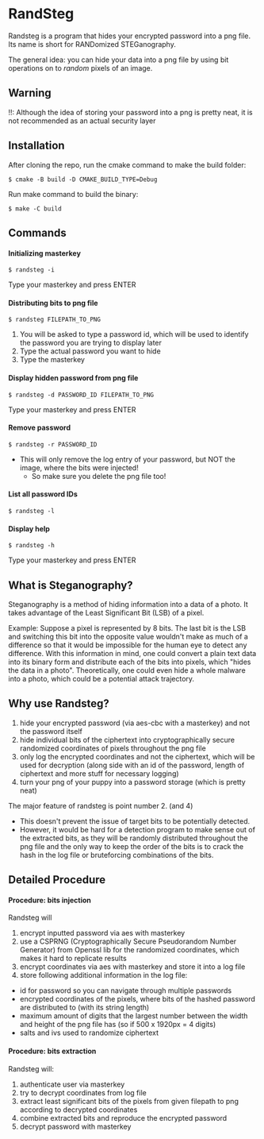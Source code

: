 RandSteg
========

Randsteg is a program that hides your encrypted password into a png file.
Its name is short for RANDomized STEGanography.

The general idea: you can hide your data into a png file by using bit operations on to *random* pixels of an image. 


Warning
-------

!!: Although the idea of storing your password into a png is pretty neat, it is not recommended as an actual security layer


Installation
------------

After cloning the repo, run the cmake command to make the build folder:

```console
$ cmake -B build -D CMAKE_BUILD_TYPE=Debug
```

Run make command to build the binary:

```console
$ make -C build
```


Commands
--------

#### Initializing masterkey
```console
$ randsteg -i
```

Type your masterkey and press ENTER

#### Distributing bits to png file
```console
$ randsteg FILEPATH_TO_PNG
```

1. You will be asked to type a password id, which will be used to identify the password you are trying to display later
2. Type the actual password you want to hide
3. Type the masterkey

#### Display hidden password from png file
```console
$ randsteg -d PASSWORD_ID FILEPATH_TO_PNG
```

Type your masterkey and press ENTER

#### Remove password
```console
$ randsteg -r PASSWORD_ID
```

- This will only remove the log entry of your password, but NOT the image, where the bits were injected!
    - So make sure you delete the png file too!

#### List all password IDs
```console
$ randsteg -l
```

#### Display help
```console
$ randsteg -h
```

Type your masterkey and press ENTER


What is Steganography?
----------------------

Steganography is a method of hiding information into a data of a photo. It takes advantage of the Least Significant Bit (LSB) of a pixel.

Example: Suppose a pixel is represented by 8 bits. 
The last bit is the LSB and switching this bit into the opposite value wouldn't make as much of a difference so that it would be impossible for the human eye to detect any difference.
With this information in mind, one could convert a plain text data into its binary form and distribute each of the bits into pixels, which "hides the data in a photo".
Theoretically, one could even hide a whole malware into a photo, which could be a potential attack trajectory.


Why use Randsteg?
-----------------

1. hide your encrypted password (via aes-cbc with a masterkey) and not the password itself
2. hide individual bits of the ciphertext into cryptographically secure randomized coordinates of pixels throughout the png file
3. only log the encrypted coordinates and not the ciphertext, which will be used for decryption (along side with an id of the password, length of ciphertext and more stuff for necessary logging)
4. turn your png of your puppy into a password storage (which is pretty neat)

The major feature of randsteg is point number 2. (and 4)
  - This doesn't prevent the issue of target bits to be potentially detected.
  - However, it would be hard for a detection program to make sense out of the extracted bits, as they will be randomly distributed throughout the png file and the only way to keep the order of the bits is to crack the hash in the log file or bruteforcing combinations of the bits.


Detailed Procedure
------------------

#### Procedure: bits injection
Randsteg will
1. encrypt inputted password via aes with masterkey
2. use a CSPRNG (Cryptographically Secure Pseudorandom Number Generator) from Openssl lib for the randomized coordinates, which makes it hard to replicate results
3. encrypt coordinates via aes with masterkey and store it into a log file
4. store following additional information in the log file:
  - id for password so you can navigate through multiple passwords
  - encrypted coordinates of the pixels, where bits of the hashed password are distributed to (with its string length)
  - maximum amount of digits that the largest number between the width and height of the png file has (so if 500 x 1920px = 4 digits)
  - salts and ivs used to randomize ciphertext

#### Procedure: bits extraction
Randsteg will:
1. authenticate user via masterkey
2. try to decrypt coordinates from log file 
3. extract least significant bits of the pixels from given filepath to png according to decrypted coordinates
4. combine extracted bits and reproduce the encrypted password
5. decrypt password with masterkey
